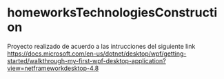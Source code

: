 # homeworksTechnologiesConstruction
Proyecto realizado de acuerdo a las intrucciones del siguiente link https://docs.microsoft.com/en-us/dotnet/desktop/wpf/getting-started/walkthrough-my-first-wpf-desktop-application?view=netframeworkdesktop-4.8
